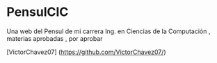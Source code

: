 # PensulCIC
Una web del Pensul de mi carrera Ing. en Ciencias de la Computación , materias aprobadas , por aprobar


[VictorChavez07] (https://github.com/VictorChavez07/)
